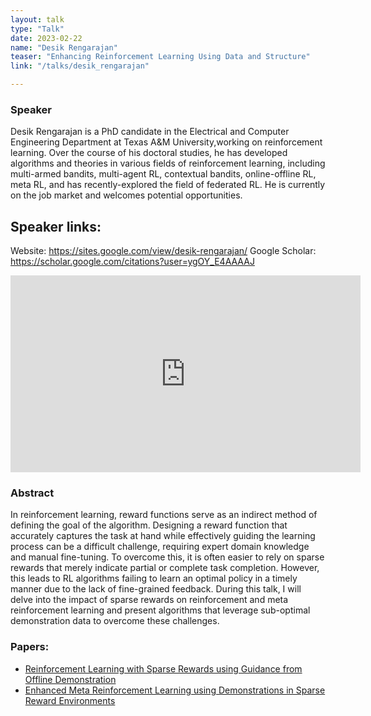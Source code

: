 ```yaml
---
layout: talk
type: "Talk"
date: 2023-02-22
name: "Desik Rengarajan"
teaser: "Enhancing Reinforcement Learning Using Data and Structure"
link: "/talks/desik_rengarajan"

---
```



### Speaker 
Desik Rengarajan is a PhD candidate in the Electrical and Computer Engineering Department at Texas A&M University,working on reinforcement learning. Over the course of his doctoral studies, he has developed algorithms and theories in various fields of reinforcement learning, including multi-armed bandits, multi-agent RL, contextual bandits, online-offline RL, meta RL, and has recently-explored the field of federated RL. He is currently on the job market and welcomes potential opportunities.


## Speaker links:
Website: https://sites.google.com/view/desik-rengarajan/
Google Scholar: https://scholar.google.com/citations?user=ygOY_E4AAAAJ

<iframe width="560" height="315" src="https://www.youtube.com/embed/RpPTDpfTl9w" title="YouTube video player" frameborder="0" allow="accelerometer; autoplay; clipboard-write; encrypted-media; gyroscope; picture-in-picture; web-share" allowfullscreen></iframe>

### Abstract 
In reinforcement learning, reward functions serve as an indirect method of defining the goal of the algorithm. Designing a reward function that accurately captures the task at hand while effectively guiding the learning process can be a difficult challenge, requiring expert domain knowledge and manual fine-tuning. To overcome this, it is often easier to rely on sparse rewards that merely indicate partial or complete task completion. However, this leads to RL algorithms failing to learn an optimal policy in a timely manner due to the lack of fine-grained feedback. During this talk, I will delve into the impact of sparse rewards on reinforcement and meta reinforcement learning and present algorithms that leverage sub-optimal demonstration data to overcome these challenges.

### Papers:
- [Reinforcement Learning with Sparse Rewards using Guidance from Offline Demonstration](https://arxiv.org/pdf/2202.04628.pdf)
- [Enhanced Meta Reinforcement Learning using Demonstrations in Sparse Reward Environments](https://arxiv.org/pdf/2209.13048.pdf) 
